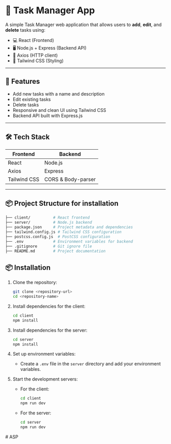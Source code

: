 # 📝 Task Manager App

A simple Task Manager web application that allows users to **add**, **edit**, and **delete** tasks using:

- 💻 React (Frontend)
- 🖥️ Node.js + Express (Backend API)
- 🔗 Axios (HTTP client)
- 🎨 Tailwind CSS (Styling)

---

## 🚀 Features

- Add new tasks with a name and description
- Edit existing tasks
- Delete tasks
- Responsive and clean UI using Tailwind CSS
- Backend API built with Express.js

---

## 🛠️ Tech Stack

| Frontend         | Backend              |
|------------------|----------------------|
| React            | Node.js              |
| Axios            | Express              |
| Tailwind CSS     | CORS & Body-parser   |

---

## 📦 Project Structure for installation
```bash
├── client/          # React frontend
├── server/          # Node.js backend
├── package.json     # Project metadata and dependencies
├── tailwind.config.js # Tailwind CSS configuration
├── postcss.config.js  # PostCSS configuration
├── .env             # Environment variables for backend
├── .gitignore       # Git ignore file
├── README.md        # Project documentation
```
## 📦 Installation

1. Clone the repository:
   ```bash
   git clone <repository-url>
   cd <repository-name>
   ```

2. Install dependencies for the client:
   ```bash
   cd client
   npm install
   ```

3. Install dependencies for the server:
   ```bash
   cd server
   npm install
   ```

4. Set up environment variables:
   - Create a `.env` file in the `server` directory and add your environment variables.

5. Start the development servers:
   - For the client:
     ```bash
     cd client
     npm run dev
     ```
   - For the server:
     ```bash
     cd server
     npm run dev
     ```
#   A S P 
 
 
